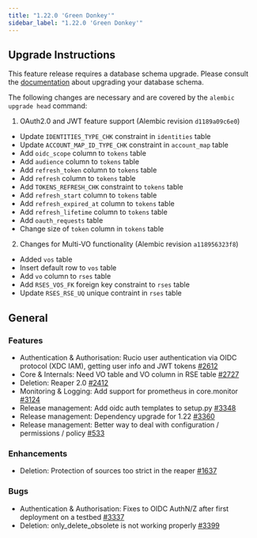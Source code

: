 ```yaml
---
title: "1.22.0 'Green Donkey'"
sidebar_label: "1.22.0 'Green Donkey'"
---
```


## Upgrade Instructions

This feature release requires a database schema upgrade. Please consult the [documentation](https://rucio.readthedocs.io/en/latest/database.html) about upgrading your database schema.

The following changes are necessary and are covered by the `alembic upgrade head` command:

1. OAuth2.0 and JWT feature support (Alembic revision `d1189a09c6e0`)

  - Update `IDENTITIES_TYPE_CHK` constraint in `identities` table
  - Update `ACCOUNT_MAP_ID_TYPE_CHK` constraint in `account_map` table
  - Add `oidc_scope` column to `tokens` table
  - Add `audience` column to `tokens` table
  - Add `refresh_token` column to `tokens` table
  - Add `refresh` column to `tokens` table
  - Add `TOKENS_REFRESH_CHK` constraint to `tokens` table
  - Add `refresh_start` column to `tokens` table
  - Add `refresh_expired_at` column to `tokens` table
  - Add `refresh_lifetime` column to `tokens` table
  - Add `oauth_requests` table
  - Change size of `token` column in `tokens` table
  
2. Changes for Multi-VO functionality (Alembic revision `a118956323f8`)

  - Added `vos` table
  - Insert default row to `vos` table
  - Add `vo` column to `rses` table
  - Add `RSES_VOS_FK` foreign key constraint to `rses` table
  - Update `RSES_RSE_UQ` unique contraint in `rses` table
 
## General

### Features

- Authentication & Authorisation: Rucio user authentication via OIDC protocol (XDC IAM), getting user info and JWT tokens [#2612](https://github.com/rucio/rucio/issues/2612)
- Core & Internals: Need VO table and VO column in RSE table [#2727](https://github.com/rucio/rucio/issues/2727)
- Deletion: Reaper 2.0 [#2412](https://github.com/rucio/rucio/issues/2412)
- Monitoring & Logging: Add support for prometheus in core.monitor [#3124](https://github.com/rucio/rucio/issues/3124)
- Release management: Add oidc auth templates to setup.py [#3348](https://github.com/rucio/rucio/issues/3348)
- Release management: Dependency upgrade for 1.22 [#3360](https://github.com/rucio/rucio/issues/3360)
- Release management: Better way to deal with configuration / permissions / policy [#533](https://github.com/rucio/rucio/issues/533)

### Enhancements

- Deletion: Protection of sources too strict in the reaper [#1637](https://github.com/rucio/rucio/issues/1637)

### Bugs

- Authentication & Authorisation: Fixes to OIDC AuthN/Z after first deployment on a testbed [#3337](https://github.com/rucio/rucio/issues/3337)
- Deletion: only_delete_obsolete is not working properly [#3399](https://github.com/rucio/rucio/issues/3399)

